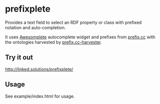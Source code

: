 # prefixplete

Provides a text field to select an RDF property or class with prefixed notation and auto-completion.

It uses [Awesomplete](https://leaverou.github.io/awesomplete/) autocomplete widget and prefixes from 
[prefix.cc](https://prefix.cc/) with the ontologies harvested by 
[prefix.cc-harvester](https://github.com/linked-solutions/prefix.cc-harvester).

## Try it out

http://linked.solutions/prefixplete/

## Usage

See example/index.html for usage.

